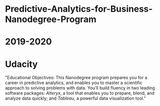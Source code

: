 # Predictive-Analytics-for-Business-Nanodegree-Program
# 2019-2020
# Udacity 

"Educational Objectives: This Nanodegree program prepares you for a career in predictive analytics, and
enables you to master a scientific approach to solving problems with data. You’ll build fluency in two leading
software packages: *Alteryx*, a tool that enables you to prepare, blend, and analyze data quickly; and *Tableau*,
a powerful data visualization tool."
